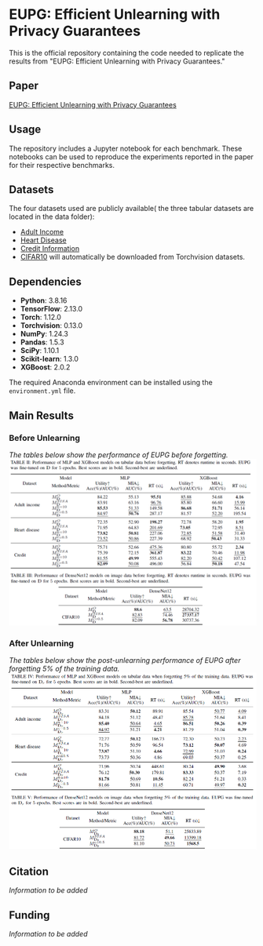 # EUPG: Efficient Unlearning with Privacy Guarantees

This is the official repository containing the code needed to replicate the results from "EUPG: Efficient Unlearning with Privacy Guarantees."

## Paper

[EUPG: Efficient Unlearning with Privacy Guarantees]()

## Usage

The repository includes a Jupyter notebook for each benchmark. These notebooks can be used to reproduce the experiments reported in the paper for their respective benchmarks.

## Datasets

The four datasets used are publicly available( the three tabular datasets are located in the data folder):
- [Adult Income](https://archive.ics.uci.edu/ml/datasets/Adult)
- [Heart Disease](https://www.kaggle.com/sulianova/cardiovascular-disease-dataset)
- [Credit Information](https://www.kaggle.com/c/GiveMeSomeCredit)
- [CIFAR10](https://www.cs.toronto.edu/~kriz/cifar.html) will automatically be downloaded from Torchvision datasets.

## Dependencies

- **Python**: 3.8.16
- **TensorFlow**: 2.13.0
- **Torch**: 1.12.0
- **Torchvision**: 0.13.0
- **NumPy**: 1.24.3
- **Pandas**: 1.5.3
- **SciPy**: 1.10.1
- **Scikit-learn**: 1.3.0
- **XGBoost**: 2.0.2

The required Anaconda environment can be installed using the `environment.yml` file.

## Main Results

### Before Unlearning

*The tables below show the performance of EUPG before forgetting.*  
![EUPG performance before unlearning](figures/before.png)

### After Unlearning

*The tables below show the post-unlearning performance of EUPG after forgetting 5% of the training data.*  
![EUPG performance after unlearning](figures/after.png)

## Citation

*Information to be added*

## Funding

*Information to be added*

